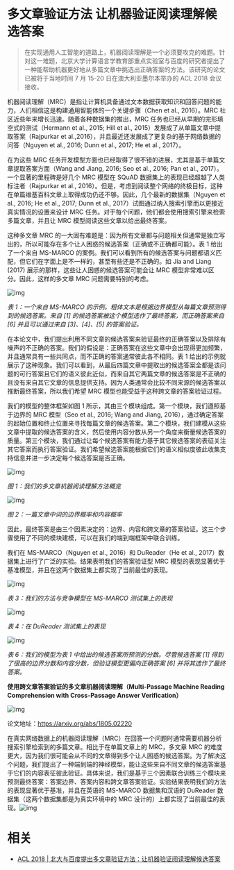 
# 多文章验证方法 让机器验证阅读理解候选答案


> 在实现通用人工智能的道路上，机器阅读理解是一个必须要攻克的难题。针对这一难题，北京大学计算语言学教育部重点实验室与百度的研究者提出了一种能帮助机器更好地从多篇文章中挑选出正确答案的方法。该研究的论文已被将于当地时间 7 月 15-20 日在澳大利亚墨尔本举办的 ACL 2018 会议接收。



机器阅读理解（MRC）是指让计算机具备通过文本数据获取知识和回答问题的能力，人们相信这是构建通用智能体的一个关键步骤（Chen et al., 2016）。MRC 社区近些年来增长迅速。随着各种数据集的推出，MRC 任务也已经从早期的完形填空式的测试（Hermann et al., 2015; Hill et al., 2015）发展成了从单篇文章中提取答案（Rajpurkar et al.,2016），并且最近还发展成了更复杂的基于网络数据的问答（Nguyen et al., 2016; Dunn et al., 2017; He et al., 2017）。



在为这些 MRC 任务开发模型方面也已经取得了很不错的进展，尤其是基于单篇文章提取答案方面（Wang and Jiang, 2016; Seo et al., 2016; Pan et al., 2017）。一个显著的里程碑是好几个 MRC 模型在 SQuAD 数据集上的表现已经超越了人类标注者（Rajpurkar et al., 2016）。但是，考虑到阅读整个网络的终极目标，这种在单篇维基百科文章上取得成功仍还不够。因此，几个最新的数据集（Nguyen et al., 2016; He et al., 2017; Dunn et al., 2017）试图通过纳入搜索引擎而以更接近真实情况的设置来设计 MRC 任务。对于每个问题，他们都会使用搜索引擎来检索多篇文章，并且让 MRC 模型阅读这些文章以给出最终答案。



这种多文章 MRC 的一大固有难题是：因为所有文章都与问题相关但通常是独立写出的，所以可能存在多个让人困惑的候选答案（正确或不正确都可能）。表 1 给出了一个来自 MS-MARCO 的案例。我们可以看到所有的候选答案与问题都语义匹配，但它们在字面上是不一样的，甚至有些还是不正确的。如 Jia and Liang (2017) 展示的那样，这些让人困惑的候选答案可能会让 MRC 模型非常难以区分。因此，这样的多文章 MRC 问题需要特别的考虑。





![img](https://mmbiz.qpic.cn/mmbiz_png/KmXPKA19gWibicl8tcdsT6f3w6FFAicN2u8pbS2wrXEibGlAGZIictq7fVbNwJNDR3uookAfneic2lRibO4EloQ9LwI0g/640?wx_fmt=png&tp=webp&wxfrom=5&wx_lazy=1&wx_co=1)

*表 1：一个来自 MS-MARCO 的示例。粗体文本是根据边界模型从每篇文章预测得到的候选答案。来自 [1] 的候选答案被这个模型选作了最终答案，而正确答案来自 [6] 并且可以通过来自 [3]、[4]、[5] 的答案验证。*



在本论文中，我们提出利用不同文章的候选答案来验证最终的正确答案以及排除有噪声的不正确的答案。我们的假设是：正确答案在这些文章中会出现得更加频繁，并且通常具有一些共同点，而不正确的答案通常彼此各不相同。表 1 给出的示例就展示了这种现象。我们可以看到，从最后四篇文章中提取出的候选答案全都是该问题的可行答案且它们的语义彼此近似，而来自其它两篇文章的候选答案是不正确的且没有来自其它文章的信息提供支持。因为人类通常会比较不同来源的候选答案以推断最终答案，所以我们希望 MRC 模型也能受益于这种跨文章的答案验证过程。



我们的模型的整体框架如图 1 所示，其由三个模块组成。第一个模块，我们遵照基于边界的 MRC 模型（Seo et al., 2016; Wang and Jiang, 2016），通过确定答案的起始位置和终止位置来寻找每篇文章的候选答案。第二个模块，我们建模从这些文章中提取的候选答案的含义，然后使用内容分数从另一个角度来衡量候选答案的质量。第三个模块，我们通过让每个候选答案有能力基于其它候选答案的表征关注其它答案而执行答案验证。我们希望候选答案能根据它们的语义相似度彼此收集支持信息并进一步决定每个候选答案是否正确。



![img](https://mmbiz.qpic.cn/mmbiz_png/KmXPKA19gWibicl8tcdsT6f3w6FFAicN2u8SOhazUUjj9p5ABb7mdeqQZHkb7vtE0cgdMRokh5aMrMicj56rnGfbAw/640?wx_fmt=png&tp=webp&wxfrom=5&wx_lazy=1&wx_co=1)

*图 1：我们的多文章机器阅读理解方法概览*



![img](https://mmbiz.qpic.cn/mmbiz_png/KmXPKA19gWibicl8tcdsT6f3w6FFAicN2u8LRfH9ceJ8C9RoxMkGm9SdzVlMpJrPrJah364HjAALacQVs4XmXt4ibg/640?wx_fmt=png&tp=webp&wxfrom=5&wx_lazy=1&wx_co=1)

*图 2：一篇文章中词的边界概率和内容概率*



因此，最终答案是由三个因素决定的：边界、内容和跨文章的答案验证。这三个步骤使用了不同的模块建模，可以在我们的端到端框架中联合训练。



我们在 MS-MARCO（Nguyen et al., 2016）和 DuReader（He et al., 2017）数据集上进行了广泛的实验。结果表明我们的答案验证型 MRC 模型的表现显著优于基准模型，并且在这两个数据集上都实现了当前最佳的表现。



![img](https://mmbiz.qpic.cn/mmbiz_png/KmXPKA19gWibicl8tcdsT6f3w6FFAicN2u8Y31EceMJBM26nEng0HbibLGz4WG1DEicl5R5XeWiaiaQgVK8S41liceJ4Dw/640?wx_fmt=png&tp=webp&wxfrom=5&wx_lazy=1&wx_co=1)

*表 3：我们的方法与竞争模型在 MS-MARCO 测试集上的表现*



![img](https://mmbiz.qpic.cn/mmbiz_png/KmXPKA19gWibicl8tcdsT6f3w6FFAicN2u8ZxNw8jfSicqvNQ9qCjFrlJryvONGb6yhuoSV5bjBj6NnUDb59IicHsXg/640?wx_fmt=png&tp=webp&wxfrom=5&wx_lazy=1&wx_co=1)

*表 4：在 DuReader 测试集上的表现*



![img](https://mmbiz.qpic.cn/mmbiz_png/KmXPKA19gWibicl8tcdsT6f3w6FFAicN2u8fc1z0MywqsHQAnK0o96cllBW1b8MDlshD1Sfcf0Vu9z44MaLXNibiacQ/640?wx_fmt=png&tp=webp&wxfrom=5&wx_lazy=1&wx_co=1)

*表 6：我们的模型为表 1 中给出的候选答案所预测的分数。尽管候选答案 [1] 得到了很高的边界分数和内容分数，但验证模型更偏向正确答案 [6] 并将其选作了最终答案。*



**使用跨文章答案验证的多文章机器阅读理解（Multi-Passage Machine Reading Comprehension with Cross-Passage Answer Verification）**



![img](https://mmbiz.qpic.cn/mmbiz_png/KmXPKA19gWibicl8tcdsT6f3w6FFAicN2u81RN1Gia7I46eMg4W9K6Oric8pwaO7t9U1EBnvSDBbzzWc3xCGgUKJmWQ/640?wx_fmt=png&tp=webp&wxfrom=5&wx_lazy=1&wx_co=1)



论文地址：https://arxiv.org/abs/1805.02220



在真实网络数据上的机器阅读理解（MRC）在回答一个问题时通常需要机器分析搜索引擎检索到的多篇文章。相比于在单篇文章上的 MRC，多文章 MRC 的难度更大，因为我们很可能会从不同的文章得到多个让人困惑的候选答案。为了解决这个问题，我们提出了一种端到端的神经模型，能让这些来自不同文章的候选答案基于它们的内容表征彼此验证。具体来说，我们是基于三个因素联合训练三个模块来预测最终答案：答案边界、答案内容和跨文章答案验证。实验结果表明我们的方法的表现显著优于基准，并且在英语的 MS-MARCO 数据集和汉语的 DuReader 数据集（这两个数据集都是为真实环境中的 MRC 设计的）上都实现了当前最佳的表现。![img](https://mmbiz.qpic.cn/mmbiz_png/KmXPKA19gW8Zfpicd40EribGuaFicDBCRH6IOu1Rnc4T3W3J1wE0j6kQ6GorRSgicib0fmNrj3yzlokup2jia9Z0YVeA/640?wx_fmt=png&tp=webp&wxfrom=5&wx_lazy=1&wx_co=1)


# 相关

- [ACL 2018 | 北大与百度提出多文章验证方法：让机器验证阅读理解候选答案](https://mp.weixin.qq.com/s?__biz=MzA3MzI4MjgzMw==&mid=2650742342&idx=4&sn=8cf81efb67418527df11a9351d58db19&chksm=871ada38b06d532ee1ff7203efb4a02674613fbacb199cd54832b482c3efa07cb3c934e18012&mpshare=1&scene=1&srcid=0517Jy50by6WePiudf4VjSv5#rd)
